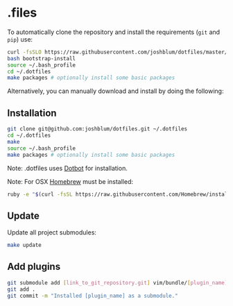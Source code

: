 .files
========

To automatically clone the repository and install the requirements (`git` and `pip`) use:

```bash
curl -fsSLO https://raw.githubusercontent.com/joshblum/dotfiles/master/bootstrap-install
bash bootstrap-install
source ~/.bash_profile
cd ~/.dotfiles
make packages # optionally install some basic packages
```

Alternatively, you can manually download and install by doing the following:

Installation
--------
```bash
git clone git@github.com:joshblum/dotfiles.git ~/.dotfiles
cd ~/.dotfiles
make
source ~/.bash_profile
make packages # optionally install some basic packages
```


Note: .dotfiles uses [Dotbot](https://github.com/anishathalye/dotbot) for installation.

Note: For OSX [Homebrew](http://brew.sh/) must be installed:

```bash
ruby -e "$(curl -fsSL https://raw.githubusercontent.com/Homebrew/install/master/install)"
```

Update
--------
Update all project submodules:

```bash
make update
```

Add plugins
--------

```bash
git submodule add [link_to_git_repository.git] vim/bundle/[plugin_name]
git add .
git commit -m "Installed [plugin_name] as a submodule."
```
